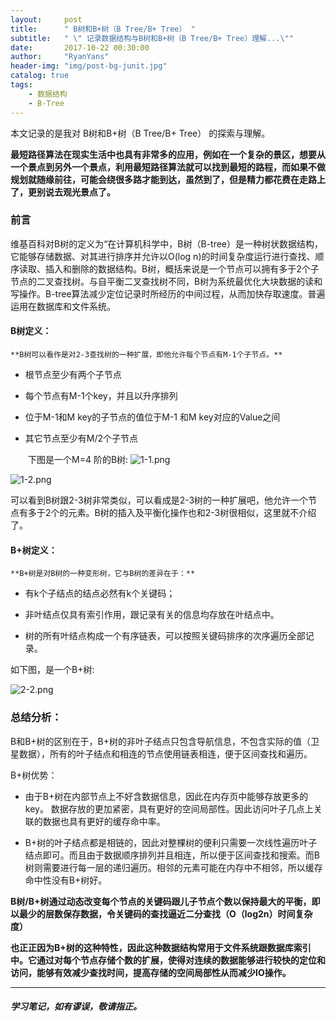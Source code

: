 ```yaml
---
layout:     post
title:      " B树和B+树（B Tree/B+ Tree） "
subtitle:   " \" 记录数据结构与B树和B+树（B Tree/B+ Tree）理解...\""
date:       2017-10-22 00:30:00
author:     "RyanYans"
header-img: "img/post-bg-junit.jpg"
catalog: true
tags:
    - 数据结构
    - B-Tree
---
```



本文记录的是我对 B树和B+树（B Tree/B+ Tree） 的探索与理解。


**最短路径算法在现实生活中也具有非常多的应用，例如在一个复杂的景区，想要从一个景点到另外一个景点，利用最短路径算法就可以找到最短的路程，而如果不做规划就随缘前往，可能会绕很多路才能到达，虽然到了，但是精力都花费在走路上了，更别说去观光景点了。**

### 前言

维基百科对B树的定义为“在计算机科学中，B树（B-tree）是一种树状数据结构，它能够存储数据、对其进行排序并允许以O(log n)的时间复杂度运行进行查找、顺序读取、插入和删除的数据结构。B树，概括来说是一个节点可以拥有多于2个子节点的二叉查找树。与自平衡二叉查找树不同，B树为系统最优化大块数据的读和写操作。B-tree算法减少定位记录时所经历的中间过程，从而加快存取速度。普遍运用在数据库和文件系统。

#### B树定义：

	**B树可以看作是对2-3查找树的一种扩展，即他允许每个节点有M-1个子节点。**

* 根节点至少有两个子节点

* 每个节点有M-1个key，并且以升序排列

* 位于M-1和M key的子节点的值位于M-1 和M key对应的Value之间

* 其它节点至少有M/2个子节点

　　下图是一个M=4 阶的B树:
![1-1.png](https://i.loli.net/2017/10/22/59ec6fa277db5.png)

![1-2.png](https://i.loli.net/2017/10/22/59ec6fa2c5352.png)

可以看到B树跟2-3树非常类似，可以看成是2-3树的一种扩展吧，他允许一个节点有多于2个的元素。B树的插入及平衡化操作也和2-3树很相似，这里就不介绍了。


#### B+树定义：  

	**B+树是对B树的一种变形树，它与B树的差异在于：**

* 有k个子结点的结点必然有k个关键码；

* 非叶结点仅具有索引作用，跟记录有关的信息均存放在叶结点中。

* 树的所有叶结点构成一个有序链表，可以按照关键码排序的次序遍历全部记录。

如下图，是一个B+树:

![2-2.png](http://images.cnitblog.com/blog/94031/201403/290050048129679.png)

### 总结分析：

B和B+树的区别在于，B+树的非叶子结点只包含导航信息，不包含实际的值（卫星数据），所有的叶子结点和相连的节点使用链表相连，便于区间查找和遍历。

B+树优势：

* 由于B+树在内部节点上不好含数据信息，因此在内存页中能够存放更多的key。 数据存放的更加紧密，具有更好的空间局部性。因此访问叶子几点上关联的数据也具有更好的缓存命中率。

* B+树的叶子结点都是相链的，因此对整棵树的便利只需要一次线性遍历叶子结点即可。而且由于数据顺序排列并且相连，所以便于区间查找和搜索。而B树则需要进行每一层的递归遍历。相邻的元素可能在内存中不相邻，所以缓存命中性没有B+树好。


**B树/B+树通过动态改变每个节点的关键码跟儿子节点个数以保持最大的平衡，即以最少的层数保存数据，令关键码的查找逼近二分查找（O（log2n）时间复杂度）**

**也正正因为B+树的这种特性，因此这种数据结构常用于文件系统跟数据库索引中。它通过对每个节点存储个数的扩展，使得对连续的数据能够进行较快的定位和访问，能够有效减少查找时间，提高存储的空间局部性从而减少IO操作。**


----------  

##### 学习笔记，如有谬误，敬请指正。